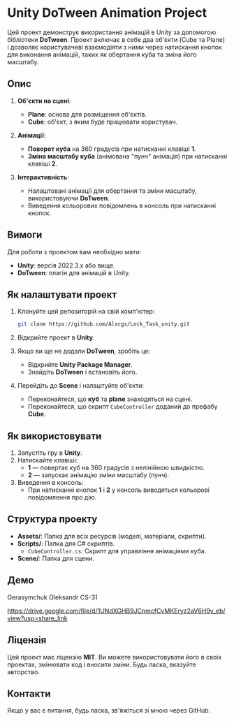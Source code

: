 # Unity DoTween Animation Project

Цей проект демонструє використання анімацій в Unity за допомогою бібліотеки **DoTween**. Проект включає в себе два об'єкти (Cube та Plane) і дозволяє користувачеві взаємодіяти з ними через натискання кнопок для виконання анімацій, таких як обертання куба та зміна його масштабу.

## Опис

1. **Об'єкти на сцені**:
   - **Plane**: основа для розміщення об'єктів.
   - **Cube**: об'єкт, з яким буде працювати користувач.
   
2. **Анімації**:
   - **Поворот куба** на 360 градусів при натисканні клавіші **1**.
   - **Зміна масштабу куба** (анімована "пунч" анімація) при натисканні клавіші **2**.

3. **Інтерактивність**:
   - Налаштовані анімації для обертання та зміни масштабу, використовуючи **DoTween**.
   - Виведення кольорових повідомлень в консоль при натисканні кнопок.

## Вимоги

Для роботи з проектом вам необхідно мати:

- **Unity**: версія 2022.3.x або вище.
- **DoTween**: плагін для анімацій в Unity.
  
## Як налаштувати проект

1. Клонуйте цей репозиторій на свій комп'ютер:

   ```bash
   git clone https://github.com/Alxcgs/Lock_Task_unity.git

2. Відкрийте проект в **Unity**.
2. Якщо ви ще не додали **DoTween**, зробіть це:
   - Відкрийте **Unity Package Manager**.
   - Знайдіть **DoTween** і встановіть його.
3. Перейдіть до **Scene** і налаштуйте об'єкти:
   - Переконайтеся, що **куб** та **plane** знаходяться на сцені.
   - Переконайтеся, що скрипт `CubeController` доданий до префабу **Cube**.

## Як використовувати

1. Запустіть гру в **Unity**.
2. Натискайте клавіші:
   - **1** — повертає куб на 360 градусів з нелінійною швидкістю.
   - **2** — запускає анімацію зміни масштабу (пунч).
3. Виведення в консоль:
   - При натисканні кнопок **1** і **2** у консоль виводяться кольорові повідомлення про дію.

## Структура проекту

- **Assets/**: Папка для всіх ресурсів (моделі, матеріали, скрипти).
- **Scripts/**: Папка для C# скриптів.
  - `CubeController.cs`: Скрипт для управління анімаціями куба.
- **Scene/**: Папка для сцени.

## Демо
Gerasymchuk Oleksandr
CS-31

https://drive.google.com/file/d/1UNdXGHB9JCnmcfCvMKEryz2aV6H9v_eb/view?usp=share_link


## Ліцензія

Цей проект має ліцензію **MIT**. Ви можете використовувати його в своїх проектах, змінювати код і вносити зміни. Будь ласка, вказуйте авторство.

## Контакти

Якщо у вас є питання, будь ласка, зв'яжіться зі мною через GitHub.
